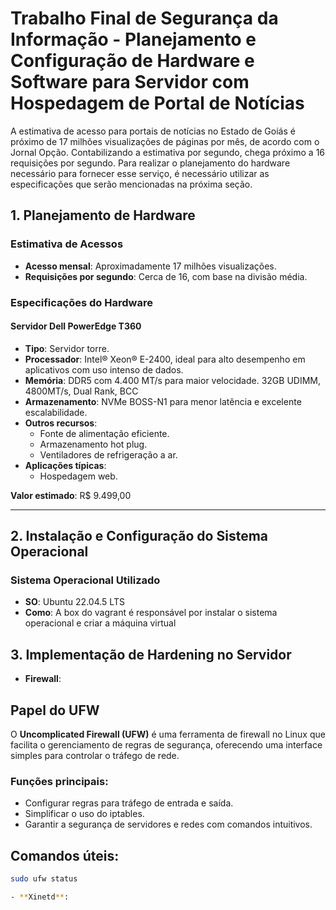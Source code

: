 #  Trabalho Final de Segurança da Informação - Planejamento e Configuração de Hardware e Software para Servidor com Hospedagem de Portal de Notícias  

A estimativa de acesso para portais de notícias no Estado de Goiás é próximo de 17 milhões  visualizações de páginas por mês, de acordo com o Jornal Opção. Contabilizando a estimativa por segundo, chega próximo a 16 requisições por segundo. Para realizar o planejamento do hardware necessário para fornecer esse serviço, é necessário utilizar as especificações que serão mencionadas na próxima seção.

## 1. Planejamento de Hardware  

### Estimativa de Acessos  
- **Acesso mensal**: Aproximadamente 17 milhões visualizações.  
- **Requisições por segundo**: Cerca de 16, com base na divisão média.  

### Especificações do Hardware  

#### **Servidor Dell PowerEdge T360**  
- **Tipo**: Servidor torre.  
- **Processador**: Intel® Xeon® E-2400, ideal para alto desempenho em aplicativos com uso intenso de dados.  
- **Memória**: DDR5 com 4.400 MT/s para maior velocidade.
               32GB UDIMM, 4800MT/s, Dual Rank, BCC 
- **Armazenamento**: NVMe BOSS-N1 para menor latência e excelente escalabilidade.  
- **Outros recursos**:  
  - Fonte de alimentação eficiente.  
  - Armazenamento hot plug.  
  - Ventiladores de refrigeração a ar.  
- **Aplicações típicas**:  
  - Hospedagem web.  

**Valor estimado**: R$ 9.499,00  

---

## 2. Instalação e Configuração do Sistema Operacional  

### Sistema Operacional Utilizado  

- **SO**: Ubuntu 22.04.5 LTS
- **Como**: A box do vagrant é responsável por instalar o sistema operacional e criar a máquina virtual

## 3. Implementação de Hardening no Servidor

- **Firewall**:

## Papel do UFW
O **Uncomplicated Firewall (UFW)** é uma ferramenta de firewall no Linux que facilita o gerenciamento de regras de segurança, oferecendo uma interface simples para controlar o tráfego de rede.

### Funções principais:
- Configurar regras para tráfego de entrada e saída.
- Simplificar o uso do iptables.
- Garantir a segurança de servidores e redes com comandos intuitivos.

## Comandos úteis:

```bash
sudo ufw status

- **Xinetd**:




